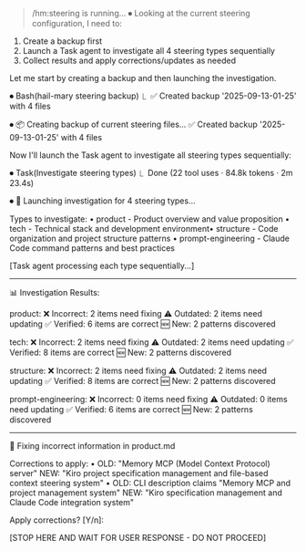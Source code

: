 > /hm:steering is running…
⏺ Looking at the current steering configuration, I need to:

1. Create a backup first
2. Launch a Task agent to investigate all 4 steering types sequentially
3. Collect results and apply corrections/updates as needed

Let me start by creating a backup and then launching the investigation.

⏺ Bash(hail-mary steering backup)
⎿  ✅ Created backup '2025-09-13-01-25' with 4 files

⏺ 📦 Creating backup of current steering files...
✅ Created backup '2025-09-13-01-25' with 4 files

Now I'll launch the Task agent to investigate all steering types sequentially:

⏺ Task(Investigate steering types)
⎿  Done (22 tool uses · 84.8k tokens · 2m 23.4s)

⏺ 🚀 Launching investigation for 4 steering types...

Types to investigate:
• product - Product overview and value proposition
• tech - Technical stack and development environment• structure - Code organization and project structure patterns
• prompt-engineering - Claude Code command patterns and best practices

[Task agent processing each type sequentially...]

  ---
📊 Investigation Results:

product:
❌ Incorrect: 2 items need fixing
⚠ Outdated: 2 items need updating  ✅ Verified: 6 items are correct
🆕 New: 2 patterns discovered

tech:
❌ Incorrect: 2 items need fixing
⚠ Outdated: 2 items need updating
✅ Verified: 8 items are correct
🆕 New: 2 patterns discovered

structure:
❌ Incorrect: 2 items need fixing
⚠ Outdated: 2 items need updating
✅ Verified: 8 items are correct
🆕 New: 2 patterns discovered

prompt-engineering:
❌ Incorrect: 0 items need fixing
⚠ Outdated: 0 items need updating
✅ Verified: 6 items are correct
🆕 New: 2 patterns discovered

  ---
🔧 Fixing incorrect information in product.md

Corrections to apply:
• OLD: "Memory MCP (Model Context Protocol) server"
NEW: "Kiro project specification management and file-based context steering system"
• OLD: CLI description claims "Memory MCP and project management system"  NEW: "Kiro specification management and Claude Code
integration system"

Apply corrections? [Y/n]:

[STOP HERE AND WAIT FOR USER RESPONSE - DO NOT PROCEED]
